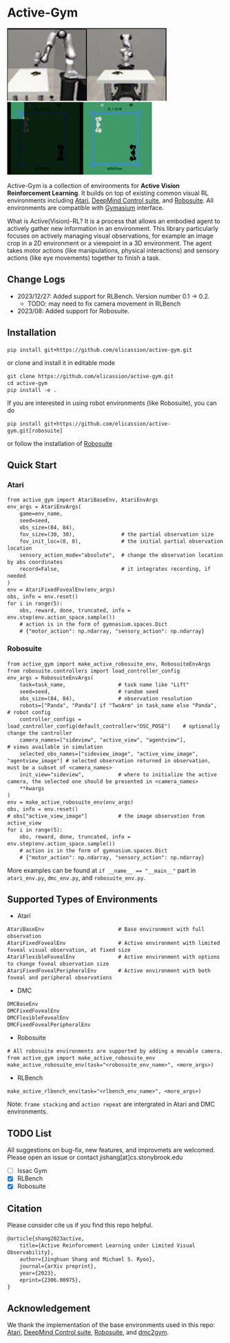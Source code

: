 # Active-Gym

<p float="left">
    <img src="./_doc/media/wipe_sv_move_forward4.gif" height="168">
    <img src="./_doc/media/boxing_merge.gif" height="168">
</p>


Active-Gym is a collection of environments for **Active Vision Reinforcement Learning**. It builds on top of existing common visual RL environments including [Atari](https://github.com/openai/atari-py), [DeepMind Control suite](https://github.com/deepmind/dm_control), and [Robosuite](https://github.com/ARISE-Initiative/robosuite). All environments are compatible with [Gymasium](https://github.com/Farama-Foundation/Gymnasium) interface.

What is Active(Vision)-RL?
It is a process that allows an embodied agent to actively gather new information in an environment. This library particularly focuses on actively managing visual observations, for example an image crop in a 2D environment or a viewpoint in a 3D environment. The agent takes motor actions (like manipulations, physical interactions) and sensory actions (like eye movements) together to finish a task.

## Change Logs
- 2023/12/27: Added support for RLBench. Version number 0.1 -> 0.2.
    * TODO: may need to fix camera movement in RLBench
- 2023/08: Added support for Robosuite.

## Installation

`pip install git+https://github.com/elicassion/active-gym.git`

or clone and install it in editable mode

```
git clone https://github.com/elicassion/active-gym.git
cd active-gym
pip install -e .
```

If you are interested in using robot environments (like Robosuite), you can do
```
pip install git+https://github.com/elicassion/active-gym.git[robosuite]
```
or follow the installation of [Robosuite](https://github.com/ARISE-Initiative/robosuite)

## Quick Start
### Atari
```
from active_gym import AtariBaseEnv, AtariEnvArgs
env_args = AtariEnvArgs(
    game=env_name, 
    seed=seed, 
    obs_size=(84, 84), 
    fov_size=(30, 30),               # the partial observation size
    fov_init_loc=(0, 0),             # the initial partial observation location
    sensory_action_mode="absolute",  # change the observation location by abs coordinates
    record=False,                    # it integrates recording, if needed
)
env = AtariFixedFovealEnv(env_args)
obs, info = env.reset()
for i in range(5):
    obs, reward, done, truncated, info = env.step(env.action_space.sample())
    # action is in the form of gymnasium.spaces.Dict
    # {"motor_action": np.ndarray, "sensory_action": np.ndarray}
```

### Robosuite
```
from active_gym import make_active_robosuite_env, RobosuiteEnvArgs
from robosuite.controllers import load_controller_config
env_args = RobosuiteEnvArgs(
    task=task_name,                 # task name like "Lift"
    seed=seed,                      # random seed
    obs_size=(84, 84),              # observation resolution
    robots=["Panda", "Panda"] if "TwoArm" in task_name else "Panda",              # robot config
    controller_configs = load_controller_config(default_controller="OSC_POSE")    # optionally change the controller
    camera_names=["sideview", "active_view", "agentview"],                        # views available in simulation
    selected_obs_names=["sideview_image", "active_view_image", "agentview_image"] # selected observation returned in observation, must be a subset of <camera_names>
    init_view="sideview",           # where to initialize the active camera, the selected one should be presented in <camera_names>
    **kwargs
)
env = make_active_robosuite_env(env_args)
obs, info = env.reset()
# obs["active_view_image"]          # the image observation from active_view
for i in range(5):
    obs, reward, done, truncated, info = env.step(env.action_space.sample())
    # action is in the form of gymnasium.spaces.Dict
    # {"motor_action": np.ndarray, "sensory_action": np.ndarray}
```

More examples can be found at `if __name__ == "__main__"` part in `atari_env.py`, `dmc_env.py`, and `robosuite_env.py`.

## Supported Types of Environments
- Atari
```
AtariBaseEnv                        # Base environment with full observation
AtariFixedFovealEnv                 # Active environment with limited foveal visual observation, at fixed size
AtariFlexibleFovealEnv              # Active environment with options to change foveal observation size
AtariFixedFovealPeripheralEnv       # Active environment with both foveal and peripheral observations
```

- DMC
```
DMCBaseEnv
DMCFixedFovealEnv
DMCFlexibleFovealEnv
DMCFixedFovealPeripheralEnv
```

- Robosuite
```
# All robosuite environments are supported by adding a movable camera.
from active_gym import make_active_robosuite_env
make_active_robosuite_env(task="<robosuite_env_name>", <more_args>)
```

- RLBench
```
make_active_rlbench_env(task="<rlbench_env_name>", <more_args>)
```

Note: `frame stacking` and `action repeat` are intergrated in Atari and DMC environments.

## TODO List
All suggestions on bug-fix, new features, and improvmets are welcomed. Please open an issue or contact jishang\[at\]cs.stonybrook.edu
- [ ] Issac Gym
- [x] RLBench
- [x] Robosuite

## Citation
Please consider cite us if you find this repo helpful.
```
@article{shang2023active,
    title={Active Reinforcement Learning under Limited Visual Observability},
    author={Jinghuan Shang and Michael S. Ryoo},
    journal={arXiv preprint},
    year={2023},
    eprint={2306.00975},
}
```

## Acknowledgement
We thank the implementation of the base environments used in this repo: [Atari](https://github.com/openai/atari-py), [DeepMind Control suite](https://github.com/deepmind/dm_control), [Robosuite](https://github.com/ARISE-Initiative/robosuite), and [dmc2gym](https://github.com/denisyarats/dmc2gym).
